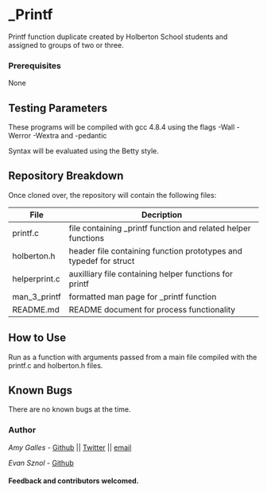 # _Printf

Printf function duplicate created by Holberton School students and assigned to groups of two or three.

### Prerequisites

None

## Testing Parameters

These programs will be compiled with gcc 4.8.4 using the flags -Wall -Werror -Wextra and -pedantic

Syntax will be evaluated using the Betty style.

## Repository Breakdown
Once cloned over, the repository will contain the following files:

|   **File**    |  **Decription**                       |
|---------------|---------------------------------------|
| printf.c | file containing _printf function and related helper functions |
| holberton.h | header file containing function prototypes and typedef for struct |
| helperprint.c | auxilliary file containing helper functions for printf |
| man_3_printf | formatted man page for _printf function |
| README.md | README document for process functionality |

## How to Use
Run as a function with arguments passed from a main file compiled with the printf.c and holberton.h files.

## Known Bugs
There are no known bugs at the time.

### Author
*Amy Galles* - [Github](https://github.com/AmyLGalles) || [Twitter](https://twitter.com/AmyLGalles) || [email](273@holbertonschool.com)

*Evan Sznol* - [Github](https://github.com/IOLevi)

#### Feedback and contributors welcomed.
